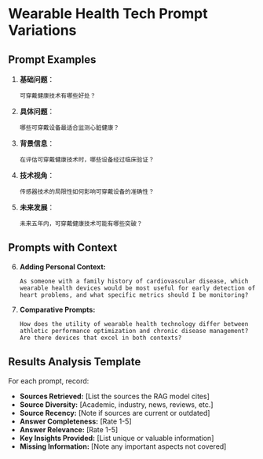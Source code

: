# Wearable Health Tech Prompt Variations

## Prompt Examples

1. **基础问题**：
   ```
   可穿戴健康技术有哪些好处？
   ```

2. **具体问题**：
   ```
   哪些可穿戴设备最适合监测心脏健康？
   ```

3. **背景信息**：
   ```
   在评估可穿戴健康技术时，哪些设备经过临床验证？
   ```

4. **技术视角**：
   ```
   传感器技术的局限性如何影响可穿戴设备的准确性？
   ```

5. **未来发展**：
   ```
   未来五年内，可穿戴健康技术可能有哪些突破？
   ```

## Prompts with Context

6. **Adding Personal Context:**
   ```
   As someone with a family history of cardiovascular disease, which wearable health devices would be most useful for early detection of heart problems, and what specific metrics should I be monitoring?
   ```

7. **Comparative Prompts:**
   ```
   How does the utility of wearable health technology differ between athletic performance optimization and chronic disease management? Are there devices that excel in both contexts?
   ```

## Results Analysis Template

For each prompt, record:

- **Sources Retrieved:** [List the sources the RAG model cites]
- **Source Diversity:** [Academic, industry, news, reviews, etc.]
- **Source Recency:** [Note if sources are current or outdated]
- **Answer Completeness:** [Rate 1-5]
- **Answer Relevance:** [Rate 1-5]
- **Key Insights Provided:** [List unique or valuable information]
- **Missing Information:** [Note any important aspects not covered]
